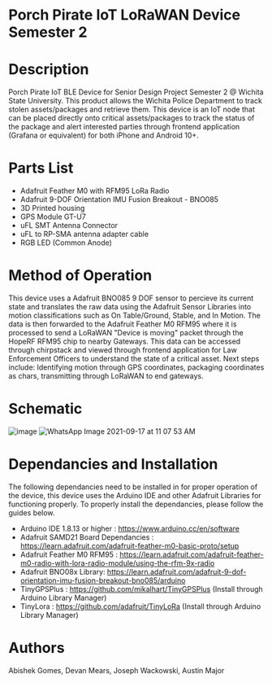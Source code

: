 # Porch Pirate IoT LoRaWAN Device Semester 2

# Description
Porch Pirate IoT BLE Device for Senior Design Project Semester 2 @ Wichita State University. This product allows the Wichita Police Department to track stolen assets/packages and retrieve them. This device is an IoT node that can be placed directly onto critical assets/packages to track the status of the package and alert interested parties through frontend application (Grafana or equivalent) for both iPhone and Android 10+.

# Parts List 
* Adafruit Feather M0 with RFM95 LoRa Radio 
* Adafruit 9-DOF Orientation IMU Fusion Breakout - BNO085
* 3D Printed housing
* GPS Module GT-U7
* uFL SMT Antenna Connector
* uFL to RP-SMA antenna adapter cable
* RGB LED (Common Anode)


# Method of Operation
This device uses a Adafruit BNO085 9 DOF sensor to percieve its current state and translates the raw data using the Adafruit Sensor Libraries into motion classifications such as On Table/Ground, Stable, and In Motion. The data is then forwarded to the Adafruit Feather M0 RFM95 where it is processed to send a LoRaWAN "Device is moving" packet through the HopeRF RFM95 chip to nearby Gateways. This data can be accessed through chirpstack and viewed through frontend application for Law Enforcement Officers to understand the state of a critical asset. Next steps include: Identifying motion through GPS coordinates, packaging coordinates as chars, transmitting through LoRaWAN to end gateways.


# Schematic
![image](https://user-images.githubusercontent.com/69644136/115118302-29b3da80-9f68-11eb-86fe-3ad450fbcc1e.png)
![WhatsApp Image 2021-09-17 at 11 07 53 AM](https://user-images.githubusercontent.com/69644136/133819804-879bdd46-a264-48e3-852f-415aea89bee7.jpeg)

# Dependancies and Installation
The following dependancies need to be installed in for proper operation of the device, this device uses the Arduino IDE and other Adafruit Libraries for functioning properly. To properly install the dependancies, please follow the guides below.
* Arduino IDE 1.8.13 or higher : https://www.arduino.cc/en/software
* Adafruit SAMD21 Board Dependancies : https://learn.adafruit.com/adafruit-feather-m0-basic-proto/setup
* Adafruit Feather M0 RFM95 : https://learn.adafruit.com/adafruit-feather-m0-radio-with-lora-radio-module/using-the-rfm-9x-radio
* Adafruit BNO08x Library: https://learn.adafruit.com/adafruit-9-dof-orientation-imu-fusion-breakout-bno085/arduino
* TinyGPSPlus : https://github.com/mikalhart/TinyGPSPlus (Install through Arduino Library Manager)
* TinyLora : https://github.com/adafruit/TinyLoRa (Install through Arduino Library Manager)

# Authors
Abishek Gomes, Devan Mears, Joseph Wackowski, Austin Major

